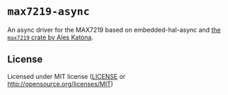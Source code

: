 # `max7219-async`

An async driver for the MAX7219 based on embedded-hal-async and [the `max7219` crate by Ales Katona](https://github.com/almindor/max7219).

## License

Licensed under MIT license ([LICENSE](LICENSE) or http://opensource.org/licenses/MIT)
